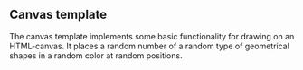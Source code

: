 ## Canvas template

The canvas template implements some basic functionality for drawing on an HTML-canvas. It
places a random number of a random type of geometrical shapes in a random color at random positions.
